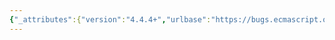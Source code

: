 ```yaml
---
{"_attributes":{"version":"4.4.4+","urlbase":"https://bugs.ecmascript.org/","maintainer":"dherman@mozilla.com"},"bug":{"bug_id":2831,"creation_ts":"2014-05-09 11:56:00 -0700","short_desc":"25.4 Promises","delta_ts":"2014-08-24 11:29:30 -0700","product":"Draft for 6th Edition","component":"technical issue","version":"Rev 24: April 27, 2014 Draft","rep_platform":"All","op_sys":"All","bug_status":"RESOLVED","resolution":"WONTFIX","priority":"Normal","bug_severity":"normal","everconfirmed":true,"reporter":"fdohrendorf","assigned_to":{"uid":"allen","name":"Allen Wirfs-Brock"},"cc":["andrebargull","d"],"long_desc":[{"commentid":8260,"comment_count":0,"who":"fdohrendorf","bug_when":"2014-05-09 11:56:34 -0700","thetext":"If an exception is thrown inside of an onFulfilled callback function that was given as Parameter to the then(25.4.5.3) method, without any Additional then(or catch) calls, that exception will be catched by PromiseReactionTask(25.4.2.1),  without being rethrown.\n\nThis happens because inside of the then(25.4.5.3) method a new promisecapability record is created which includes a new promise, that doesn't get a Default callback handler for onRejected. So when the exception is thrown it goes up to PromiseReactionTask is then delegated to this new PromiseCapability record, and delegated to the reject method, and then to the TriggerPromiseReactions, which should Enqueue a PromiseReactionTask for every PromiseRejectReactions, but These are empty at that Point, so TriggerPromiseReactions just returns undefined, as a NormalCompletion.\n\nI would expect the exception to get rethrown so that it lands inside NextTask (8.4.2)  Operation.\n\nI created a working solution by adding a flag to Promise that tells if it was just created.\nAlso i add a Default promiseRejectReaction to the promise of the new promiseCapability record that is created inside the then method.\nFinally i added a check in then beginnig of the then method and if the flag is set i clear the promiseRejectReactions and unset the flag.\nThis throws the exception as expected.\n\nI tested my solution with:\nhttps://github.com/promises-aplus/promises-tests\n\nIf this was actually the intended behavior i would pretty much love to hear why, because i obviously didn't get it. And i just spend alot of time figuring this out.\nBecause my exceptions weren't showing up as expected."},{"commentid":8268,"comment_count":1,"who":{"uid":"d","name":"Domenic Denicola"},"bug_when":"2014-05-09 12:43:25 -0700","thetext":"This is how promises work. It allows code like\n\n```js\nvar promise = anotherPromise.then(value => {\n  if (!isValid(value)) {\n    throw new Error('Invalid value ' + value + '!');\n  }\n});\n\n// later, after some other async processing takes place:\ndoAsyncStuff().then(() => {\n  promise.catch(error => showUser(error.message));\n});\n```\n\nPromises can hold rejections indefinitely, until someone listens to them. Modern promise environments provide debugging experiences that allow you to introspect any currently-rejected promises."},{"commentid":8313,"comment_count":2,"who":"fdohrendorf","bug_when":"2014-05-11 07:02:59 -0700","thetext":"Ok i didn't know that. I expected this to work differently, is there any documentation how it came to this decision?\n\nI thought, since it is async, that the Operation that sets up the promises should also Setup exception handling, before giving control to the async Operation. Which then expects tobe Setup completly, and if it encounters an exception should behave as stated. So that an unhandled exception is really thrown. Thinking of async operations in a more synchronous way.\n\nAlso what brought me to my conclusion was the line:\n1.If result is an abrupt completion, then perform implementation defined unhandled exception processing.\n-- in NextTask (8.4.2)\nWhich will never be hit with an abrupt completion, at least not from any promise related Task.\n\nThanks for the quick Response."},{"commentid":8314,"comment_count":3,"who":{"uid":"andrebargull","name":"André Bargull"},"bug_when":"2014-05-11 08:16:55 -0700","thetext":"(In reply to comment #2)\n> Also what brought me to my conclusion was the line:\n> 1.If result is an abrupt completion, then perform implementation defined\n> unhandled exception processing.\n> -- in NextTask (8.4.2)\n> Which will never be hit with an abrupt completion, at least not from any\n> promise related Task.\n\nIt is possible to take that step with promise tasks, for example using this code [1]. But the results are implementation defined, for example V8 simply ignores the exception (cf. the empty catch block in [2]). \n\n[1] https://github.com/anba/es6draft/blob/f2255ae58fed3e8c4f7153c5bea654d2b14fa2df/src/test/scripts/suite/lib/promises.js#L13-L19\n[2] https://code.google.com/p/v8/source/browse/branches/bleeding_edge/src/promise.js?spec=svnr21247&r=r21247#179"}]}}
---
```

